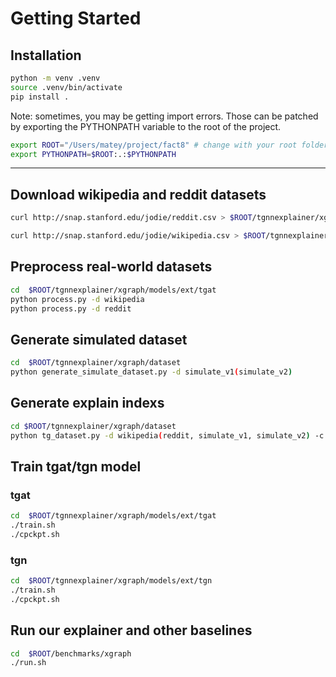 # Getting Started

## Installation

```Bash
python -m venv .venv
source .venv/bin/activate
pip install .
```

Note: sometimes, you may be getting import errors. Those can be patched by exporting the PYTHONPATH variable to the root of the project.

```Bash
export ROOT="/Users/matey/project/fact8" # change with your root folder
export PYTHONPATH=$ROOT:.:$PYTHONPATH
```

---

## Download wikipedia and reddit datasets

```Bash
curl http://snap.stanford.edu/jodie/reddit.csv > $ROOT/tgnnexplainer/xgraph/dataset/data/reddit.csv

curl http://snap.stanford.edu/jodie/wikipedia.csv > $ROOT/tgnnexplainer/xgraph/dataset/data/wikipedia.csv
```

## Preprocess real-world datasets

```Bash
cd  $ROOT/tgnnexplainer/xgraph/models/ext/tgat
python process.py -d wikipedia
python process.py -d reddit

```

## Generate simulated dataset

```Bash
cd  $ROOT/tgnnexplainer/xgraph/dataset
python generate_simulate_dataset.py -d simulate_v1(simulate_v2)
```

## Generate explain indexs

```Bash
cd $ROOT/tgnnexplainer/xgraph/dataset
python tg_dataset.py -d wikipedia(reddit, simulate_v1, simulate_v2) -c index
```

## Train tgat/tgn model

### tgat

```Bash
cd  $ROOT/tgnnexplainer/xgraph/models/ext/tgat
./train.sh
./cpckpt.sh
```

### tgn

```Bash
cd  $ROOT/tgnnexplainer/xgraph/models/ext/tgn
./train.sh
./cpckpt.sh
```

## Run our explainer and other  baselines

```Bash
cd  $ROOT/benchmarks/xgraph
./run.sh
```
